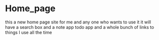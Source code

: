 # Home_page
this a new home page site for me and any one who wants to use it it will have a search box and a note app todo app and a whole bunch of links to things I use all the time 
